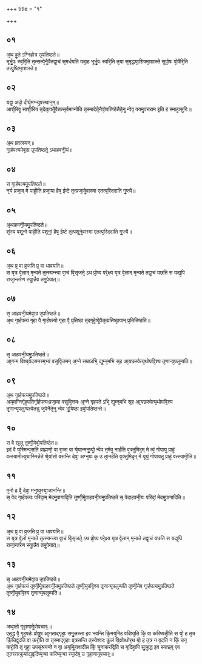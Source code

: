+++
title = "१"

+++
## ०१
अ᳘थ हु᳘ते ऽग्निहोत्र उ᳘पतिष्ठते॥  
भूर्भु᳘वः स्व᳘रि᳘ति त᳘त्सत्ये᳘नैॗवैतद्वा᳘चं स᳘मर्धयति यदा᳘ह भूर्भु᳘वः स्वरि᳘ति त᳘या स᳘मृद्धया᳘शिषमा᳘शास्ते सुपो᳘षः पो᳘षैरि᳘ति तत्पु᳘ष्टिमा᳘शास्ते॥  
## ०२
यद्वा᳘ अदो᳘ दीर्घ᳘मग्न्युपस्थान᳘म्॥  
आशी᳘रेवॗ साशी᳘रियं त᳘देता᳘वतैॗवैतत्स᳘र्वमाप्नोति त᳘स्मादेते᳘नैवो᳘पतिष्ठेतैते᳘नॗ न्वेव᳘ वयमु᳘पचराम इ᳘ति ह स्माहा᳘सुरिः॥  
## ०३
अ᳘थ प्रवत्स्यन्॥  
गा᳘र्हपत्यमेवा᳘ग्र उ᳘पतिष्ठते᳘ ऽथाहवनी᳘यं॥  
## ०४
स गा᳘र्हपत्यमु᳘पतिष्ठते॥  
न᳘र्य प्रजा᳘म् मे पाही᳘ति प्रजा᳘या हैष᳘ ईष्टे त᳘त्प्रजा᳘मेॗवास्मा एतत्प᳘रिददाति गु᳘प्त्यै॥  
## ०५
अ᳘थाहवनी᳘यमु᳘पतिष्ठते॥  
शं᳘स्य पशू᳘न्मे पाही᳘ति पशूनां᳘ हैष᳘ ईष्टे त᳘त्पशू᳘नेॗवास्मा एतत्प᳘रिददाति गु᳘प्त्यै॥  
## ०६
अ᳘थ प्र᳘ वा व्र᳘जति प्र᳘ वा धावयति॥  
स य᳘त्र वे᳘लाम् म᳘न्यते त᳘त्स्यन्त्त्वा वा᳘चं वि᳘सृजते᳘ ऽथ प्रो᳘ष्य परे᳘क्ष्य य᳘त्र वे᳘लाम् म᳘न्यते तद्वा᳘चं यछति स यद्य᳘पि राजा᳘न्तरेण स्याॗन्नैव तमु᳘पेयात्॥  
## ०७
स᳘ आहवनी᳘यमेवा᳘ग्र उ᳘पतिष्ठते॥  
अ᳘थ गा᳘र्हपत्यं गृहा वै गा᳘र्हपत्यो गृहा वै᳘ प्र᳘तिष्ठा त᳘द्गृहे᳘ष्वेॗवैत᳘त्प्रतिष्ठा᳘याम् प्र᳘तितिष्ठति॥  
## ०८
स᳘ आहवनी᳘यमु᳘पतिष्ठते॥  
आ᳘गन्म विश्व᳘वेदसमस्म᳘भ्यं वसुवि᳘त्तमम् अ᳘ग्ने सम्राडभि᳘ द्युम्न᳘मभि स᳘ह आ᳘यछस्वेत्य᳘थोपवि᳘श्य तृ᳘णान्य᳘पलुम्पति॥  
## ०९
अ᳘थ गा᳘र्हपत्यमु᳘पतिष्ठते॥  
अय᳘मग्निर्गृह᳘पतिर्गा᳘र्हपत्यःप्रजा᳘या वसुवि᳘त्तमः अ᳘ग्ने गृहपते ऽभि᳘ द्युम्न᳘मभि स᳘ह आ᳘यछस्वेत्य᳘थोपवि᳘श्य तृ᳘णान्य᳘पलुम्पत्येतन्नु ज᳘पेनैते᳘नॗ न्वेव भू᳘यिष्ठा इवो᳘पतिष्ठन्ते॥  
## १०
स वै ख᳘लु तूष्णी᳘मेवो᳘पतिष्ठेत॥  
इदं वै य᳘स्मिन्व᳘सति ब्राह्मणो᳘ वा रा᳘जा वा श्रे᳘यान्मनुॗष्योॗ न्वेव त᳘मेवॗ नार्हति व᳘क्तुमिद᳘म् मे त्वं᳘ गोपायॗ प्राहं᳘ वत्स्यामीत्य᳘थास्मिन्नेते श्रे᳘यांसो वसन्ति देवा᳘ अग्न᳘यः क᳘ उ ता᳘नर्हति व᳘क्तुमिद᳘म् मे यूयं᳘ गोपायतॗ प्राहं᳘ वत्स्यामी᳘ति॥  
## ११
म᳘नो ह वै᳘ देवा᳘ मनुष्य᳘स्या᳘जानन्ति॥  
स᳘ वेद गा᳘र्हपत्यः परिदा᳘म् मेदमु᳘पागादि᳘ति तूष्णी᳘मेॗवाहवनी᳘यमु᳘पतिष्ठते स᳘ वेदाहवनी᳘यः परिदां᳘ मेदमु᳘पागादिति॥  
## १२
अ᳘थ प्र᳘ वा व्र᳘जति प्र᳘ वा धावयति॥  
स य᳘त्र वे᳘लो म᳘न्यते त᳘त्स्यन्त्त्वा वा᳘चं वि᳘सृजते᳘ ऽथ प्रो᳘ष्य परे᳘क्ष्य य᳘त्र वे᳘लाम् म᳘न्यते तद्वा᳘चं यछति स यद्य᳘पि राजा᳘न्तरेण स्याॗन्नैव तमु᳘पेयात्॥  
## १३
स᳘ आहवनी᳘यमेवा᳘ग्र उ᳘पतिष्ठते॥  
अ᳘थ गा᳘र्हपत्यं तूष्णी᳘मेॗवाहवनी᳘यमु᳘पतिष्ठते तूष्णी᳘मुपवि᳘श्य तृ᳘णान्य᳘पलुम्पति तूष्णी᳘मेव गा᳘र्हपत्यमु᳘पतिष्ठते तूष्णी᳘मुपवि᳘श्य तृ᳘णान्य᳘पलुम्पति॥  
## १४
अथा᳘तो गृहा᳘णामेॗवोपचारः᳟॥  
एत᳘द्ध वै᳘ गृह᳘पतेः प्रोषु᳘ष आ᳘गताद्गृहाः᳘ समु᳘त्त्रस्ता इव भवन्ति कि᳘मय᳘मिह वदिष्य᳘ति किं᳘ वा करिष्यती᳘ति स यो᳘ ह त᳘त्र किं᳘चिद्व᳘दति वा करो᳘ति वा त᳘स्माद्गृहाः प्र᳘त्रसन्ति त᳘स्येश्वरः कु᳘लं वि᳘क्षोब्धोर᳘थ यो᳘ ह त᳘त्र न व᳘दति न किं᳘ चन᳘ करो᳘ति तं᳘ गृहा᳘ उपसं᳘श्रयन्ते न वा᳘ अय᳘मिॗहावादीन्न किं᳘ चॗनाकरदि᳘ति स य᳘दिहा᳘पि सु᳘क्रुद्ध इव स्याछ्व᳘ एव त᳘तस्तत्कुर्याद्य᳘द्वदिष्य᳘न्वा करिष्य᳘न्वा स्या᳘देष᳘ उ गृहा᳘णामुपचारः᳟॥  